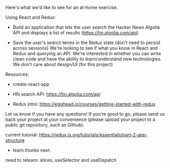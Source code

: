 Here's what we'd like to see for an at-home exercise:

Using React and Redux:

- Build an application that lets the user search the Hacker News Algolia API and displays a list of results (https://hn.algolia.com/api)

- Save the user's search terms in the Redux state (don't need to persist across sessions)
We're looking to see if what you know in React and Redux and querying an API. We're interested in whether you can write clean code and have the ability to learn/understand new technologies. We don't care about design/UI (for this project)

Resources:
- create-react-app

- HN search API: https://hn.algolia.com/api

- Redux intro: https://egghead.io/courses/getting-started-with-redux


Let us know if you have any questions! If you're good to go, please send us back your project at your convenience (please upload your project to a public git repository, such as Github).


current tutorial: https://redux.js.org/tutorials/essentials/part-2-app-structure
* learn thunks next.

need to relearn: slices, useSelector and useDispatch